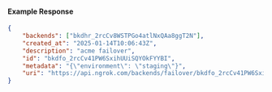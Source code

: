 <!-- Code generated for API Clients. DO NOT EDIT. -->

#### Example Response

```json
{
	"backends": ["bkdhr_2rcCv8WSTPGo4atlNxQAa8ggT2N"],
	"created_at": "2025-01-14T10:06:43Z",
	"description": "acme failover",
	"id": "bkdfo_2rcCv41PW6SxihUUiSQYOkFYYBI",
	"metadata": "{\"environment\": \"staging\"}",
	"uri": "https://api.ngrok.com/backends/failover/bkdfo_2rcCv41PW6SxihUUiSQYOkFYYBI"
}
```
